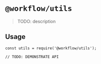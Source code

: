 # `@workflow/utils`

> TODO: description

## Usage

```
const utils = require('@workflow/utils');

// TODO: DEMONSTRATE API
```
